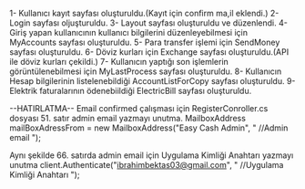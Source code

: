1- Kullanıcı kayıt sayfası oluşturuldu.(Kayıt için confirm ma,il eklendi.)
2- Login sayfası oljuşturuldu.
3- Layout sayfası oluşturuldu ve düzenlendi.
4- Giriş yapan kullanıcının kullanıcı bilgilerini düzenleyebilmesi için MyAccounts sayfası oluşturuldu.
5- Para transfer işlemi için SendMoney sayfası oluşturuldu.
6- Döviz kurları için Exchange sayfası oluşturuldu.(API ile döviz kurları çekildi.)
7- Kullanıcın yaptığı son işlemlerin görüntülenebilmesi için MyLastProcess sayfası oluşturuldu.
8- Kullanıcın Hesap bilgilerinin listelenebildiği AccountListForCopy sayfası oluşturuldu.
9- Elektrik faturalarının ödenebiildiği ElectricBill sayfası oluşturuldu.


--HATIRLATMA--
Email confirmed çalışması için RegisterConroller.cs dosyası 51. satır admin email yazmayı unutma.
                    MailboxAddress mailBoxAdressFrom = new MailboxAddress("Easy Cash Admin", " //Admin email ");

Aynı şekilde 66. satırda admin email için Uygulama Kimliği Anahtarı yazmayı unutma
                    client.Authenticate("ibrahimbektas03@gmail.com", " //Uygulama Kimliği Anahtarı ");
